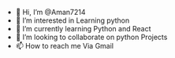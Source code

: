 - 👋 Hi, I’m @Aman7214
- 👀 I’m interested in Learning python
- 🌱 I’m currently learning Python and React  
- 💞️ I’m looking to collaborate on python Projects
- 📫 How to reach me Via Gmail

<!---
Aman7214/Aman7214 is a ✨ special ✨ repository because its `README.md` (this file) appears on your GitHub profile.
You can click the Preview link to take a look at your changes.
--->
